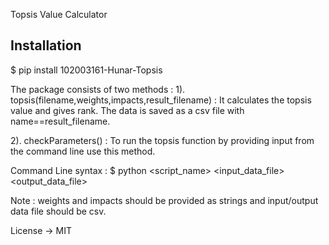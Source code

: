 Topsis Value Calculator

## Installation
$ pip install 102003161-Hunar-Topsis

The package consists of two methods :
1). topsis(filename,weights,impacts,result_filename) : It calculates the topsis value and gives rank. The data is saved as a csv file with name==result_filename.

2). checkParameters() : To run the topsis function by providing input from the command line use this method.

Command Line syntax :
$ python <script_name> <input_data_file> <weights> <impacts> <output_data_file>

Note : weights and impacts should be provided as strings and input/output data file should be csv.

License -> MIT
